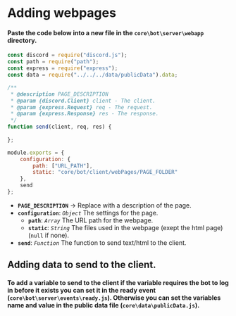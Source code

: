 # Adding webpages
#### Paste the code below into a new file in the `core\bot\server\webapp` directory.
```js
const discord = require("discord.js");
const path = require("path");
const express = require("express");
const data = require("../../../data/publicData").data;

/**
 * @description PAGE_DESCRIPTION
 * @param {discord.Client} client - The client.
 * @param {express.Request} req - The request.
 * @param {express.Response} res - The response.
 */
function send(client, req, res) {
    
};

module.exports = {
    configuration: {
        path: ["URL_PATH"],
        static: "core/bot/client/webPages/PAGE_FOLDER"
    },
    send
};
```
* **`PAGE_DESCRIPTION`** → Replace with a description of the page.
* **`configuration`**: *`Object`* The settings for the page.
    * **`path`**: *`Array`* The URL path for the webpage.
    * **`static`**: *`String`* The files used in the webpage (exept the html page) (`null` if none).
* **`send`**: *`Function`* The function to send text/html to the client.
## Adding data to send to the client.
#### To add a variable to send to the client if the variable requires the bot to log in before it exists you can set it in the ready event (`core\bot\server\events\ready.js`). Otherwise you can set the variables name and value in the public data file (`core\data\publicData.js`).